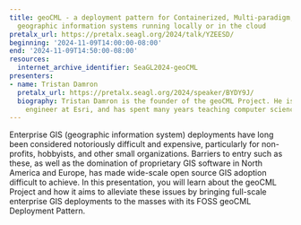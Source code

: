 ```yaml
---
title: geoCML - a deployment pattern for Containerized, Multi-paradigm, Lightweight
  geographic information systems running locally or in the cloud
pretalx_url: https://pretalx.seagl.org/2024/talk/YZEESD/
beginning: '2024-11-09T14:00:00-08:00'
end: '2024-11-09T14:50:00-08:00'
resources:
  internet_archive_identifier: SeaGL2024-geoCML
presenters:
- name: Tristan Damron
  pretalx_url: https://pretalx.seagl.org/2024/speaker/BYDY9J/
  biography: Tristan Damron is the founder of the geoCML Project. He is a former product
    engineer at Esri, and has spent many years teaching computer science to K12 students.
---
```


Enterprise GIS (geographic information system) deployments have long been considered notoriously difficult and expensive, particularly for non-profits, hobbyists, and other small organizations. Barriers to entry such as these, as well as the domination of proprietary GIS software in North America and Europe, has made wide-scale open source GIS adoption difficult to achieve. In this presentation, you will learn about the geoCML Project and how it aims to alleviate these issues by bringing full-scale enterprise GIS deployments to the masses with its FOSS geoCML Deployment Pattern.
